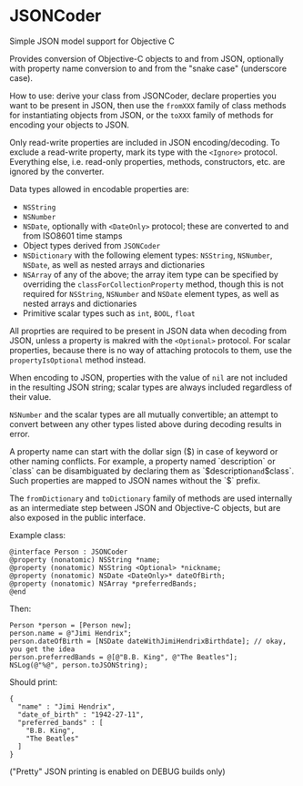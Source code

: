 # JSONCoder
Simple JSON model support for Objective C

Provides conversion of Objective-C objects to and from JSON, optionally with property name conversion to and from the "snake case" (underscore case).

How to use: derive your class from JSONCoder, declare properties you want to be present in JSON, then use the `fromXXX` family of class methods for instantiating objects from JSON, or the `toXXX` family of methods for encoding your objects to JSON.

Only read-write properties are included in JSON encoding/decoding. To exclude a read-write property, mark its type with the `<Ignore>` protocol. Everything else, i.e. read-only properties, methods, constructors, etc. are ignored by the converter.

Data types allowed in encodable properties are:
	
- `NSString`
- `NSNumber`
- `NSDate`, optionally with `<DateOnly>` protocol; these are converted to and from ISO8601 time stamps
- Object types derived from `JSONCoder`
- `NSDictionary` with the following element types: `NSString`, `NSNumber`, `NSDate`, as well as nested arrays and dictionaries
- `NSArray` of any of the above; the array item type can be specified by overriding the `classForCollectionProperty` method, though this is not required for `NSString`, `NSNumber` and `NSDate` element types, as well as nested arrays and dictionaries
- Primitive scalar types such as `int`, `BOOL`, `float`

All proprties are required to be present in JSON data when decoding from JSON, unless a property is makred with the `<Optional>` protocol. For scalar properties, because there is no way of attaching protocols to them, use the `propertyIsOptional` method instead.

When encoding to JSON, properties with the value of `nil` are not included in the resulting JSON string; scalar types are always included regardless of their value.

`NSNumber` and the scalar types are all mutually convertible; an attempt to convert between any other types listed above during decoding results in error.

A property name can start with the dollar sign ($) in case of keyword or other naming conflicts. For example, a property named `description` or `class` can be disambiguated by declaring them as `$description` and `$class`. Such properties are mapped to JSON names without the `$` prefix.

The `fromDictionary` and `toDictionary` family of methods are used internally as an intermediate step between JSON and Objective-C objects, but are also exposed in the public interface.

Example class:

    @interface Person : JSONCoder
    @property (nonatomic) NSString *name;
    @property (nonatomic) NSString <Optional> *nickname;
    @property (nonatomic) NSDate <DateOnly>* dateOfBirth;
    @property (nonatomic) NSArray *preferredBands;
    @end

Then:

    Person *person = [Person new];
    person.name = @"Jimi Hendrix";
    person.dateOfBirth = [NSDate dateWithJimiHendrixBirthdate]; // okay, you get the idea
    person.preferredBands = @[@"B.B. King", @"The Beatles"];
    NSLog(@"%@", person.toJSONString);

Should print:

    {
      "name" : "Jimi Hendrix",
      "date_of_birth" : "1942-27-11",
      "preferred_bands" : [
        "B.B. King",
        "The Beatles"
      ]
    }

("Pretty" JSON printing is enabled on DEBUG builds only)
